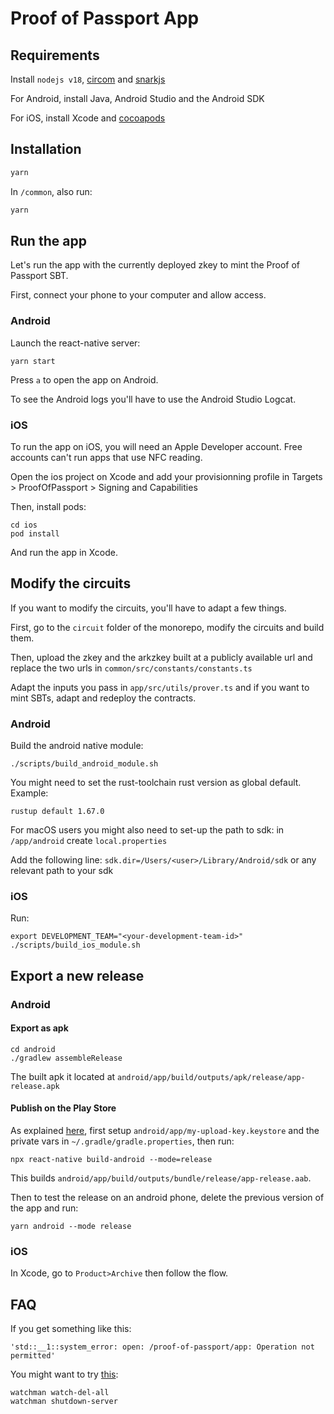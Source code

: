 # Proof of Passport App

## Requirements

Install `nodejs v18`, [circom](https://docs.circom.io/) and [snarkjs](https://github.com/iden3/snarkjs)

For Android, install Java, Android Studio and the Android SDK

For iOS, install Xcode and [cocoapods](https://cocoapods.org/)

## Installation

```bash
yarn
```

In `/common`, also run:
```bash
yarn
```

## Run the app

Let's run the app with the currently deployed zkey to mint the Proof of Passport SBT.

First, connect your phone to your computer and allow access.

### Android

Launch the react-native server:
```
yarn start
```

Press `a` to open the app on Android.

To see the Android logs you'll have to use the Android Studio Logcat.

### iOS

To run the app on iOS, you will need an Apple Developer account. Free accounts can't run apps that use NFC reading.

Open the ios project on Xcode and add your provisionning profile in Targets > ProofOfPassport > Signing and Capabilities

Then, install pods:
```
cd ios
pod install
```

And run the app in Xcode.

## Modify the circuits

If you want to modify the circuits, you'll have to adapt a few things.

First, go to the `circuit` folder of the monorepo, modify the circuits and build them.

Then, upload the zkey and the arkzkey built at a publicly available url and replace the two urls in `common/src/constants/constants.ts`

Adapt the inputs you pass in `app/src/utils/prover.ts` and if you want to mint SBTs, adapt and redeploy the contracts.

### Android

Build the android native module:
```
./scripts/build_android_module.sh
```

You might need to set the rust-toolchain rust version as global default. Example:
```
rustup default 1.67.0
```

For macOS users you might also need to set-up the path to sdk:
in `/app/android` create `local.properties`

Add the following line:
`sdk.dir=/Users/<user>/Library/Android/sdk` or any relevant path to your sdk

### iOS

Run:
```
export DEVELOPMENT_TEAM="<your-development-team-id>"
./scripts/build_ios_module.sh
```

## Export a new release

### Android

#### Export as apk

```
cd android
./gradlew assembleRelease
```
The built apk it located at `android/app/build/outputs/apk/release/app-release.apk`

#### Publish on the Play Store
As explained [here](https://reactnative.dev/docs/signed-apk-android), first setup `android/app/my-upload-key.keystore` and the private vars in `~/.gradle/gradle.properties`, then run:
```
npx react-native build-android --mode=release
```
This builds `android/app/build/outputs/bundle/release/app-release.aab`.

Then to test the release on an android phone, delete the previous version of the app and run:
```
yarn android --mode release
```

### iOS

In Xcode, go to `Product>Archive` then follow the flow.

## FAQ

If you get something like this:
```
'std::__1::system_error: open: /proof-of-passport/app: Operation not permitted'
```
You might want to try [this](https://stackoverflow.com/questions/49443341/watchman-crawl-failed-retrying-once-with-node-crawler):
```
watchman watch-del-all
watchman shutdown-server
```